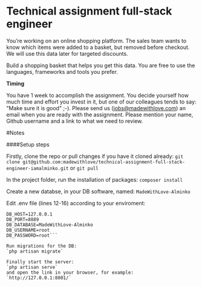 # Technical assignment full-stack engineer

You’re working on an online shopping platform. The sales team wants to know which items were added to a basket, but removed before checkout. We will use this data later for targeted discounts.

Build a shopping basket that helps you get this data. You are free to use the languages, frameworks and tools you prefer.

**Timing**

You have 1 week to accomplish the assignment. You decide yourself how much time and effort you invest in it, but one of our colleagues tends to say: "Make sure it is good" ;-). Please send us (jobs@madewithlove.com) an email when you are ready with the assignment. Please mention your name, Github username and a link to what we need to review.

#Notes

####Setup steps

Firstly, clone the repo or pull changes if you have it cloned already:
`git clone git@github.com:madewithlove/technical-assignment-full-stack-engineer-iamalminko.git`
or
`git pull`

In the project folder, run the installation of packages:
`composer install`

Create a new databse, in your DB software, named:
`MadeWithLove-Alminko`

Edit .env file (lines 12-16) according to your enviroment:
```DB_CONNECTION=mysql
DB_HOST=127.0.0.1
DB_PORT=8889
DB_DATABASE=MadeWithLove-Alminko
DB_USERNAME=root
DB_PASSWORD=root```

Run migrations for the DB:
`php artisan migrate`

Finally start the server:
`php artisan serve`
and open the link in your browser, for example:
`http://127.0.0.1:8001/`
